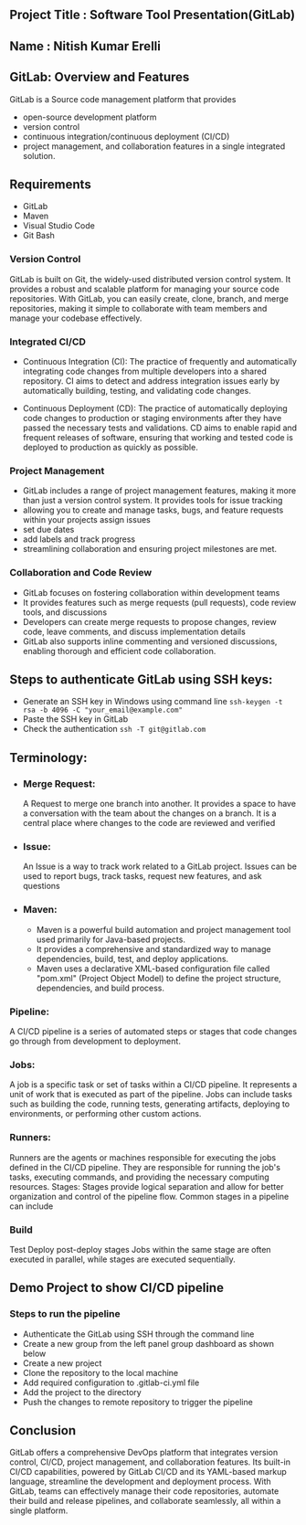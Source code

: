 ## Project Title : Software Tool Presentation(GitLab)
## Name : Nitish Kumar Erelli
## GitLab: Overview and Features

GitLab is a Source code management platform that provides
- open-source development platform
- version control
- continuous integration/continuous deployment (CI/CD)
- project management, and collaboration features
in a single integrated solution.

## Requirements
- GitLab
- Maven
- Visual Studio Code
- Git Bash
 
### Version Control
GitLab is built on Git, the widely-used distributed version control system. It provides a robust and scalable platform for managing your source code repositories. With GitLab, you can easily create, clone, branch, and merge repositories, making it simple to collaborate with team members and manage your codebase effectively. 

### Integrated CI/CD

- Continuous Integration (CI): The practice of frequently and automatically integrating code changes from multiple developers into a shared repository. CI aims to detect and address integration issues early by automatically building, testing, and validating code changes.

- Continuous Deployment (CD): The practice of automatically deploying code changes to production or staging environments after they have passed the necessary tests and validations. CD aims to enable rapid and frequent releases of software, ensuring that working and tested code is deployed to production as quickly as possible.

### Project Management

- GitLab includes a range of project management features, making it more than just a version control system. It provides tools for 
  issue tracking
- allowing you to create and manage tasks, bugs, and feature requests within your projects
  assign issues
- set due dates
- add labels and track progress
- streamlining collaboration and ensuring project milestones are met.

### Collaboration and Code Review

- GitLab focuses on fostering collaboration within development teams
- It provides features such as merge requests (pull requests), code review tools, and discussions
- Developers can create merge requests to propose changes, review code, leave comments, and discuss implementation details
- GitLab also supports inline commenting and versioned discussions, enabling thorough and efficient code collaboration.

## Steps to authenticate GitLab using SSH keys:

- Generate an SSH key in Windows using command line
  `ssh-keygen -t rsa -b 4096 -C "your_email@example.com" `
- Paste the SSH key in GitLab
- Check the authentication
 `ssh -T git@gitlab.com`


## Terminology:

- ### Merge Request: 
  A Request to merge one branch into another. 
  It provides a space to have a conversation with the team about the changes on a branch.
It is a central place where changes to the code are reviewed and verified

- ### Issue: 
  An Issue is a way to track work related to a GitLab project.
  Issues can be used to report bugs, track tasks, request new features, and ask questions

- ### Maven:
    - Maven is a powerful build automation and project management tool used primarily for Java-based projects.
    - It provides a comprehensive and standardized way to manage dependencies, build, test, and deploy applications.
    - Maven uses a declarative XML-based configuration file called "pom.xml" (Project Object Model) to define the project structure, dependencies, and build process.

### Pipeline: 
A CI/CD pipeline is a series of automated steps or stages that code changes go through from development to deployment. 

### Jobs:
 A job is a specific task or set of tasks within a CI/CD pipeline. It represents a unit of work that is executed as part of the pipeline. 
Jobs can include tasks such as building the code, running tests, generating artifacts, deploying to environments, or performing other custom actions. 
### Runners: 
Runners are the agents or machines responsible for executing the jobs defined in the CI/CD pipeline. 
They are responsible for running the job's tasks, executing commands, and providing the necessary computing resources.
Stages: 
Stages provide logical separation and allow for better organization and control of the pipeline flow. 
Common stages in a pipeline can include 
### Build
Test
Deploy
post-deploy stages
Jobs within the same stage are often executed in parallel, while stages are executed sequentially.

## Demo Project to show CI/CD pipeline

### Steps to run the pipeline
- Authenticate the GitLab using SSH through the command line
- Create a new group from the left panel group dashboard as shown below
- Create a new project 
- Clone the repository to the local machine
- Add required configuration to .gitlab-ci.yml file
- Add the project to the directory
- Push the changes to remote repository to trigger the pipeline

## Conclusion
GitLab offers a comprehensive DevOps platform that integrates version control, CI/CD, project management, and collaboration features. Its built-in CI/CD capabilities, powered by GitLab CI/CD and its YAML-based markup language, streamline the development and deployment process. With GitLab, teams can effectively manage their code repositories, automate their build and release pipelines, and collaborate seamlessly, all within a single platform.

